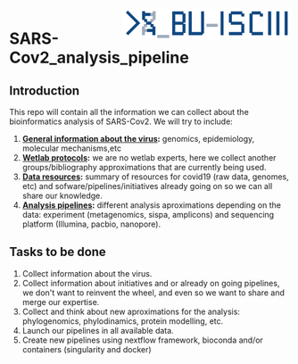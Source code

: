 <img src="./BU_ISCIII_logo.png" alt="logo" width="300" align="right"/>

# SARS-Cov2_analysis_pipeline
## Introduction
This repo will contain all the information we can collect about the bioinformatics analysis of SARS-Cov2. We will try to include:
1. **[General information about the virus](https://github.com/BU-ISCIII/SARS-Cov2_analysis/wiki/General-information):** genomics, epidemiology, molecular mechanisms,etc
2. **[Wetlab protocols](https://github.com/BU-ISCIII/SARS-Cov2_analysis/wiki/General-information):** we are no wetlab experts, here we collect another groups/bibliography approximations that are currently being used.
3. **[Data resources](https://github.com/BU-ISCIII/SARS-Cov2_analysis/wiki/Data-resources):** summary of resources for covid19 (raw data, genomes, etc) and sofware/pipelines/initiatives already going on so we can all share our knowledge.
4. **[Analysis pipelines](https://github.com/BU-ISCIII/SARS-Cov2_analysis/wiki/Analysis-pipelines):** different analysis aproximations depending on the data: experiment (metagenomics, sispa, amplicons) and sequencing platform (Illumina, pacbio, nanopore).

## Tasks to be done

1. Collect information about the virus.
2. Collect information about initiatives and or already on going pipelines, we don't want to reinvent the wheel, and even so we want to share and merge our expertise.
3. Collect and think about new aproximations for the analysis: phylogenomics, phylodinamics, protein modelling, etc.
4. Launch our pipelines in all available data.
5. Create new pipelines using nextflow framework, bioconda and/or containers (singularity and docker)
